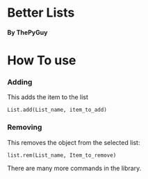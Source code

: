 # Better Lists
#### By ThePyGuy

# How To use

### Adding 
This adds the item to the list

```List.add(List_name, item_to_add)```

### Removing
This removes the object from the selected list:

``list.rem(List_name, Item_to_remove)``

There are many more commands in the library.